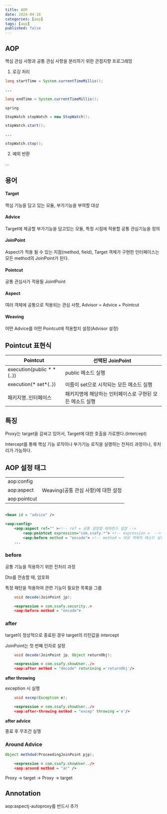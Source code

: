 ```yaml
---
title: AOP
date: 2024-04-16
categories: [aop]
tags: [aop]
published: false
---
```


## AOP

핵심 관심 사항과 공통 관심 사항을 분리하기 위한 관점지향 프로그래밍

1. 로깅 처리

```java
long startTime = System.currentTimeMillis();

...

long endTime = System.currentTimeMillis();

```

`spring`

```java
StopWatch stopWatch = new StopWatch();

stopWatch.start();

...

stopWatch.stop();

```

2. 예외 반환

...

## 용어

#### Target

핵심 기능을 담고 있는 모듈, 부가기능을 부여할 대상

#### Advice

Target에 제공할 부가기능을 담고있는 모듈, 특정 시점에 적용할 공통 관심기능을 정의

#### JoinPoint

Aspect가 적용 될 수 있는 지점(method, field), Target 객체가 구현한 인터페이스는 모든 method의 JoinPoint가 된다.

#### Pointcut

공통 관심사가 적용될 JointPoint

#### Aspect

여러 객체에 공통으로 적용되는 관심 사항, Advisor = Advice + Pointcut

#### Weaving

어떤 Advice를 어떤 Pointcut에 적용할지 설정(Advisor 설정)

## Pointcut 표현식

| Pointcut                     | 선택된 JoinPoint                                         |
| ---------------------------- | -------------------------------------------------------- |
| execution(public \* \* (..)) | public 메소드 실행                                       |
| execution(\* set\*(..))      | 이름이 set으로 시작되는 모든 메소드 실행                 |
| 패키지명..인터페이스         | 패키지명에 해당하는 인터페이스로 구현된 모든 메소드 실행 |

## 특징

Proxy는 target을 감싸고 있어서, Target에 대한 호출을 가로챈다.(Intercept)

Intercept를 통해 핵심 기능 로직이나 부가기능 로직을 실행하는 전처리 과정이나, 후처리가 가능하다.

## AOP 설정 태그

|              |                                     |
| ------------ | ----------------------------------- |
| aop:config   |                                     |
| aop:aspect   | Weaving(공통 관심 사항)에 대한 설정 |
| aop:pointcut |                                     |

```xml

<bean id = "advice" />

<aop:config>
    <aop:aspect ref="" ><!-- ref = 공통 설정할 레퍼런스 설정 -->
        <aop:pointcut expression="com.ssafy.*"> <!-- expression =  -->
        <aop:before method = "encode"> <!-- method = 대상 객체의 메소드 실행 이전에 실행될 메소드 지정 일반적으로 리턴은 void, 파라메터는 JoinPoint-->
    ...

```

### before

공통 기능을 적용하기 위한 전처리 과정

Dto를 전송할 때, 암호화

특정 패턴을 적용하여 관련 기능이 필요한 목록을 그룹

```java
    void decode(JoinPoint jp);
```

```xml
    <expression = com.ssafy.security..>
    <aop:before method = "encode">
```

### after

target이 정상적으로 종료된 경우 target의 리턴값을 intercept

JoinPoint는 첫 번째 인자로 설정

```java
    void decode(JoinPoint jp, Object returnObj);
```

```xml
    <expression = com.ssafy.showUser../>
    <aop:after method = "decode" returining ='returnObj'/>
```

**after throwing**

exception 시 실행

```java
    void excep(Exception e);
```

```xml
    <expression = com.ssafy.showUser../>
    <aop:after-throwing method = "excep" throwing ='e'/>
```

**after advice**

종료 후 무조건 실행

### Around Advice

```java
Object methdod(ProceedingJoinPoint pjp);
```

```xml
    <expression = com.ssafy.showUser../>
    <aop:around method = "ar" />
```

Proxy -> target -> Proxy -> target

## Annotation

aop:aspectj-autoproxy를 반드시 추가
